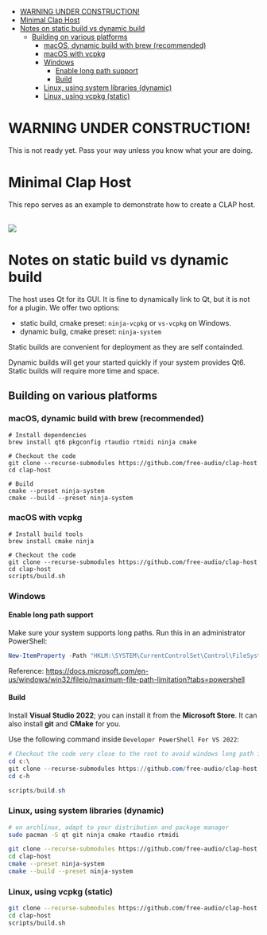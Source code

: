- [WARNING UNDER CONSTRUCTION!](#warning-under-construction)
- [Minimal Clap Host](#minimal-clap-host)
- [Notes on static build vs dynamic build](#notes-on-static-build-vs-dynamic-build)
  - [Building on various platforms](#building-on-various-platforms)
    - [macOS, dynamic build with brew (recommended)](#macos-dynamic-build-with-brew-recommended)
    - [macOS with vcpkg](#macos-with-vcpkg)
    - [Windows](#windows)
      - [Enable long path support](#enable-long-path-support)
      - [Build](#build)
    - [Linux, using system libraries (dynamic)](#linux-using-system-libraries-dynamic)
    - [Linux, using vcpkg (static)](#linux-using-vcpkg-static)

# WARNING UNDER CONSTRUCTION!

This is not ready yet. Pass your way unless you know what your are doing.

# Minimal Clap Host

This repo serves as an example to demonstrate how to create a CLAP host.

<br/><a href="https://repology.org/project/clap-host/versions" target="_blank" rel="noopener" title="Packaging status"><img src="https://repology.org/badge/vertical-allrepos/clap-host.svg"></a>

# Notes on static build vs dynamic build

The host uses Qt for its GUI.
It is fine to dynamically link to Qt, but it is not for a plugin.
We offer two options:
- static build, cmake preset: `ninja-vcpkg` or `vs-vcpkg` on Windows.
- dynamic builg, cmake preset: `ninja-system`

Static builds are convenient for deployment as they are self containded.

Dynamic builds will get your started quickly if your system provides Qt6.
Static builds will require more time and space.

## Building on various platforms

### macOS, dynamic build with brew (recommended)

```shell
# Install dependencies
brew install qt6 pkgconfig rtaudio rtmidi ninja cmake

# Checkout the code
git clone --recurse-submodules https://github.com/free-audio/clap-host
cd clap-host

# Build
cmake --preset ninja-system
cmake --build --preset ninja-system
```

### macOS with vcpkg

```shell
# Install build tools
brew install cmake ninja

# Checkout the code
git clone --recurse-submodules https://github.com/free-audio/clap-host
cd clap-host
scripts/build.sh
```

### Windows

#### Enable long path support

Make sure your system supports long paths. Run this in an administrator PowerShell:

```powershell
New-ItemProperty -Path "HKLM:\SYSTEM\CurrentControlSet\Control\FileSystem" -Name "LongPathsEnabled" -Value 1 -PropertyType DWORD -Force
```

Reference: https://docs.microsoft.com/en-us/windows/win32/fileio/maximum-file-path-limitation?tabs=powershell

#### Build

Install **Visual Studio 2022**; you can install it from the **Microsoft Store**. It can also install **git** and **CMake** for you.

Use the following command inside `Developer PowerShell For VS 2022`:
```powershell
# Checkout the code very close to the root to avoid windows long path issues...
cd c:\
git clone --recurse-submodules https://github.com/free-audio/clap-host c-h
cd c-h

scripts/build.sh
```

### Linux, using system libraries (dynamic)

```bash
# on archlinux, adapt to your distribution and package manager
sudo pacman -S qt git ninja cmake rtaudio rtmidi

git clone --recurse-submodules https://github.com/free-audio/clap-host
cd clap-host
cmake --preset ninja-system
cmake --build --preset ninja-system
```

### Linux, using vcpkg (static)

```bash
git clone --recurse-submodules https://github.com/free-audio/clap-host
cd clap-host
scripts/build.sh
```
